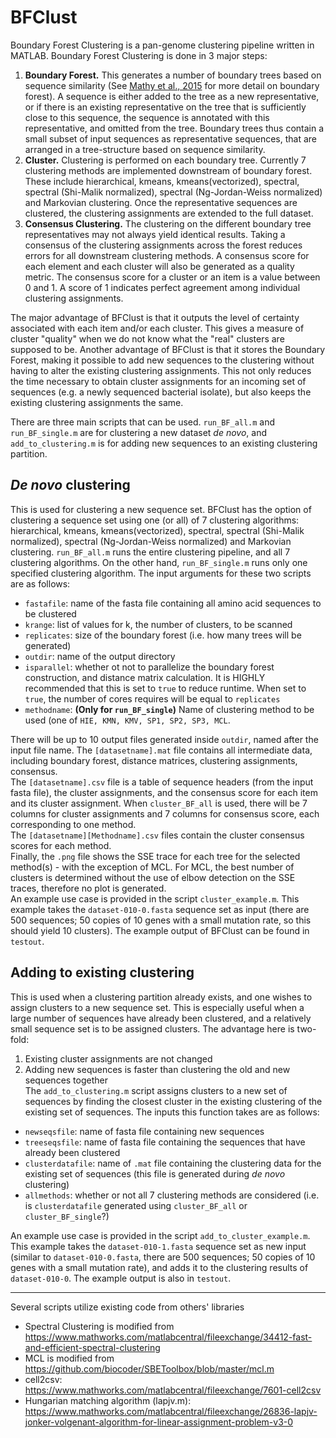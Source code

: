 # BFClust

Boundary Forest Clustering is a pan-genome clustering pipeline written in MATLAB. Boundary Forest Clustering is done in 3 major steps:    
1. **Boundary Forest.** This generates a number of boundary trees based on sequence similarity (See [Mathy et al., 2015](https://arxiv.org/abs/1505.02867) for more detail on boundary forest). A sequence is either added to the tree as a new representative, or if there is an existing representative on the tree that is sufficiently close to this sequence, the sequence is annotated with this representative, and omitted from the tree. Boundary trees thus contain a small subset of input sequences as representative sequences, that are arranged in a tree-structure based on sequence similarity.
2. **Cluster.** Clustering is performed on each boundary tree. Currently 7 clustering methods are implemented downstream of boundary forest. These include hierarchical, kmeans, kmeans(vectorized), spectral, spectral (Shi-Malik normalized), spectral (Ng-Jordan-Weiss normalized) and Markovian clustering. Once the representative sequences are clustered, the clustering assignments are extended to the full dataset. 
3. **Consensus Clustering.** The clustering on the different boundary tree representatives may not always yield identical results. Taking a consensus of the clustering assignments across the forest reduces errors for all downstream clustering methods. A consensus score for each element and each cluster will also be generated as a quality metric. The consensus score for a cluster or an item is a value between 0 and 1. A score of 1 indicates perfect agreement among individual clustering assignments.      

The major advantage of BFClust is that it outputs the level of certainty associated with each item and/or each cluster. This gives a measure of cluster "quality" when we do not know what the "real" clusters are supposed to be. Another advantage of BFClust is that it stores the Boundary Forest, making it possible to add new sequences to the clustering without having to alter the existing clustering assignments. This not only reduces the time necessary to obtain cluster assignments for an incoming set of sequences (e.g. a newly sequenced bacterial isolate), but also keeps the existing clustering assignments the same.    
    
There are three main scripts that can be used. ```run_BF_all.m``` and ```run_BF_single.m``` are for clustering a new dataset *de novo*, and ```add_to_clustering.m``` is for adding new sequences to an existing clustering partition. 

## *De novo* clustering
This is used for clustering a new sequence set. BFClust has the option of clustering a sequence set using one (or all) of 7 clustering algorithms: hierarchical, kmeans, kmeans(vectorized), spectral, spectral (Shi-Malik normalized), spectral (Ng-Jordan-Weiss normalized) and Markovian clustering. ```run_BF_all.m``` runs the entire clustering pipeline, and all 7 clustering algorithms. On the other hand, ```run_BF_single.m``` runs only one specified clustering algorithm. The input arguments for these two scripts are as follows:    
* ```fastafile```: name of the fasta file containing all amino acid sequences to be clustered
* ```krange```: list of values for k, the number of clusters, to be scanned
* ```replicates```: size of the boundary forest (i.e. how many trees will be generated)
* ```outdir```: name of the output directory
* ```isparallel```: whether ot not to parallelize the boundary forest construction, and distance matrix calculation. It is HIGHLY recommended that this is set to ```true``` to reduce runtime. When set to ```true```, the number of cores requires will be equal to ```replicates``` 
* ```methodname```: **(Only for ```run_BF_single```)** Name of clustering method to be used (one of ```HIE, KMN, KMV, SP1, SP2, SP3, MCL```.     
    
    
There will be up to 10 output files generated inside ```outdir```, named after the input file name. The ```[datasetname].mat``` file contains all intermediate data, including boundary forest, distance matrices, clustering assignments, consensus.     
The ```[datasetname].csv``` file is a table of sequence headers (from the input fasta file), the cluster assignments, and the consensus score for each item and its cluster assignment. When ```cluster_BF_all``` is used, there will be 7 columns for cluster assignments and 7 columns for consensus score, each corresponding to one method.     
The ```[datasetname][Methodname].csv``` files contain the cluster consensus scores for each method.     
Finally, the ```.png``` file shows the SSE trace for each tree for the selected method(s) - with the exception of MCL. For MCL, the best number of clusters is determined without the use of elbow detection on the SSE traces, therefore no plot is generated.     
An example use case is provided in the script ```cluster_example.m```. This example takes the  ```dataset-010-0.fasta``` sequence set as input (there are 500 sequences; 50 copies of 10 genes with a small mutation rate, so this should yield 10 clusters). The example output of BFClust can be found in ```testout```. 


## Adding to existing clustering
This is used when a clustering partition already exists, and one wishes to assign clusters to a new sequence set. This is especially useful when a large number of sequences have already been clustered, and a relatively small sequence set is to be assigned clusters. The advantage here is two-fold:     
1. Existing cluster assignments are not changed
2. Adding new sequences is faster than clustering the old and new sequences together    
The ```add_to_clustering.m``` script assigns clusters to a new set of sequences by finding the closest cluster in the existing clustering of the existing set of sequences. The inputs this function takes are as follows:    
* ```newseqsfile```: name of fasta file containing new sequences
* ```treeseqsfile```: name of fasta file containing the sequences that have already been clustered
* ```clusterdatafile```: name of ```.mat``` file containing the clustering data for the existing set of sequences (this file is generated during *de novo* clustering)
* ```allmethods```: whether or not all 7 clustering methods are considered (i.e. is ```clusterdatafile``` generated using ```cluster_BF_all``` or ```cluster_BF_single```?)    
    
An example use case is provided in the script ```add_to_cluster_example.m```. This example takes the  ```dataset-010-1.fasta``` sequence set as new input (similar to ```dataset-010-0.fasta```, there are 500 sequences; 50 copies of 10 genes with a small mutation rate), and adds it to the clustering results of ```dataset-010-0```. The example output is also in ```testout```. 

-----------------
Several scripts utilize existing code from others' libraries    
* Spectral Clustering is modified from https://www.mathworks.com/matlabcentral/fileexchange/34412-fast-and-efficient-spectral-clustering
* MCL is modified from https://github.com/biocoder/SBEToolbox/blob/master/mcl.m
* cell2csv: https://www.mathworks.com/matlabcentral/fileexchange/7601-cell2csv
* Hungarian matching algorithm (lapjv.m): https://www.mathworks.com/matlabcentral/fileexchange/26836-lapjv-jonker-volgenant-algorithm-for-linear-assignment-problem-v3-0

